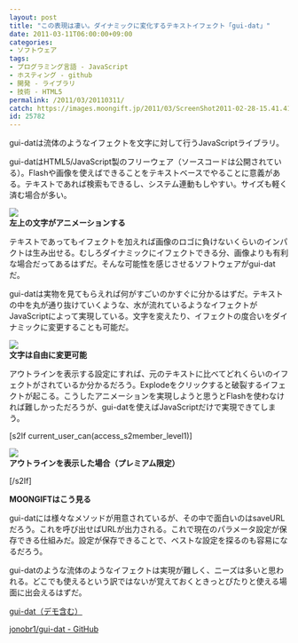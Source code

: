 ```yaml
---
layout: post
title: "この表現は凄い。ダイナミックに変化するテキストイフェクト「gui-dat」"
date: 2011-03-11T06:00:00+09:00
categories:
- ソフトウェア
tags: 
- プログラミング言語 - JavaScript
- ホスティング - github
- 開発 - ライブラリ
- 技術 - HTML5
permalink: /2011/03/20110311/
catch: https://images.moongift.jp/2011/03/ScreenShot2011-02-28-15.41.41_thumb.png
id: 25782
---
```

gui-datは流体のようなイフェクトを文字に対して行うJavaScriptライブラリ。

  

gui-datはHTML5/JavaScript製のフリーウェア（ソースコードは公開されている）。Flashや画像を使えばできることをテキストベースでやることに意義がある。テキストであれば検索もできるし、システム連動もしやすい。サイズも軽く済む場合が多い。

  

![](https://images.moongift.jp/2011/03/ScreenShot2011-02-28-15.40.39_thumb.png)  
**左上の文字がアニメーションする**

  

テキストであってもイフェクトを加えれば画像のロゴに負けないくらいのインパクトは生み出せる。むしろダイナミックにイフェクトできる分、画像よりも有利な場合だってあるはずだ。そんな可能性を感じさせるソフトウェアがgui-datだ。

  
<!--more-->  

gui-datは実物を見てもらえれば何がすごいのかすぐに分かるはずだ。テキストの中を丸が通り抜けていくような、水が流れているようなイフェクトがJavaScriptによって実現している。文字を変えたり、イフェクトの度合いをダイナミックに変更することも可能だ。

  

![](https://images.moongift.jp/2011/03/ScreenShot2011-02-28-15.41.41_thumb.png)  
**文字は自由に変更可能**

  

アウトラインを表示する設定にすれば、元のテキストに比べてどれくらいのイフェクトがされているか分かるだろう。Explodeをクリックすると破裂するイフェクトが起こる。こうしたアニメーションを実現しようと思うとFlashを使わなければ難しかっただろうが、gui-datを使えばJavaScriptだけで実現できてしまう。

  
[s2If current\_user\_can(access\_s2member\_level1)]

![](https://images.moongift.jp/2011/03/ScreenShot2011-02-28-15.41.07_thumb.png)  
**アウトラインを表示した場合（プレミアム限定）**

[/s2If]  
  
  

**MOONGIFTはこう見る**

  

gui-datには様々なメソッドが用意されているが、その中で面白いのはsaveURLだろう。これを呼び出せばURLが出力される。これで現在のパラメータ設定が保存できる仕組みだ。設定が保存できることで、ベストな設定を探るのも容易になるだろう。

  

gui-datのような流体のようなイフェクトは実現が難しく、ニーズは多いと思われる。どこでも使えるという訳ではないが覚えておくときっとぴたりと使える場面に出会えるはずだ。

  

[gui-dat（デモ含む）](http://jonobr1.github.com/gui-dat/)

  

[jonobr1/gui-dat - GitHub](https://github.com/jonobr1/gui-dat)

